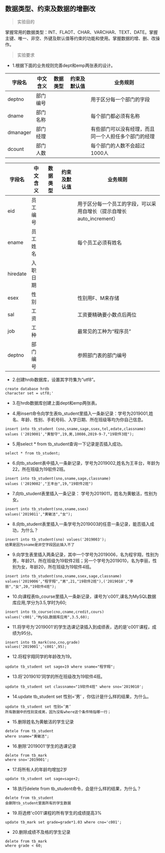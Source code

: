 ## 数据类型、约束及数据的增删改
>实验目的

掌握常用的数据类型：INT、FLAOT、CHAR、VARCHAR、TEXT、DATE。掌握主键、唯一、非空、外键及默认值等约束的功能和使用。掌握数据的增、删、改操作。

>实验要求
- 1.根据下面的业务规则完善dept和emp两张表的设计。

|字段名|中文含义|数据类型|约束及默认值|业务规则|
|---|---|---|---|---|
|deptno|部门编号| <font color=#CB4335 ></font>|<font color=#CB4335 ></font>|用于区分每一个部门的字段|
|dname|部门名称|<font color=#CB4335 ></font>|<font color=#CB4335 ></font>|每个部门都必须有名称|
|dmanager|部门经理|<font color=#CB4335 ></font>|<font color=#CB4335 ></font>|有些部门可以没有经理，而且同一个人担任多个部门的经理|
|dcount|部门人数|<font color=#CB4335 ></font>|<font color=#CB4335 ></font>|每个部门的人数不会超过1000人|

|字段名|中文含义|数据类型|约束及默认值|业务规则|
|---|---|---|---|---|
|eid|员工编号|<font color=#CB4335 ></font>|<font color=#CB4335 ></font>|用于区分每一个员工的字段，可以采用自增长（提示自增长auto_increment）|
|ename|员工姓名|<font color=#CB4335 ></font>|<font color=#CB4335 ></font>|每个员工必须有姓名|
|hiredate|入职日期|<font color=#CB4335 ></font>|<font color=#CB4335 ></font>||
|esex|性别|<font color=#CB4335 ></font>|<font color=#CB4335 ></font>|性别用F、M来存储|
|sal|工资|<font color=#CB4335 ></font>|<font color=#CB4335 ></font>|工资要精确要小数点后两位|
|job|工种|<font color=#CB4335 ></font>|<font color=#CB4335 ></font>|最常见的工种为“程序员”|
|deptno|部门编号|<font color=#CB4335 ></font>|<font color=#CB4335 ></font>|参照部门表的部门编号

- 2.创建hrdb数据库，设置其字符集为“utf8”。
```
create database hrdb
character set = utf8;'
```
- 3.在hrdb数据库创建上面dept和emp两张表。

 
- 4.用insert命令向学生表tb_student里插入一条新记录：学号为2019001,姓名、年龄、性别、手机号码、入学日期、所在班级等均为你自己信息。
```
insert into tb_student (sno,sname,sage,ssex,tel,edate,classname) 
values ('2019001',"黄智守",19,男,10086,2019-9-7,"19软件3班");
```
- 5.用select * from tb_student查询一下记录是否插入成功。
```
select * from tb_student;
```
- 6.向tb_student表中插入一条新记录，学号为2019002,姓名为王丰台，年龄为22，所在班级为19软件2班。
```
insert into tb_student(sno,sname,sage,classname)
values ('2019002',"王丰台",19,"19软件2班")
```
- 7.向tb_student表里插入一条记录： 学号为2019011，姓名为黄敏洁，性别为女。
```
insert into tb_student(sno,sname,ssex)
values('2019011',"黄敏洁","女");
```
- 8.向tb_student表里插入一条学号为2019003的任意一条记录，能否插入成功，为什么？
```
insert into tb_student(sno) values('2019003');
结果是因为sname是非空字段因此插入不了
```
- 9.向学生表里插入两条记录，其中一个学号为2019006，名为程宇翔，性别为男，年龄21，所在班级为19软件2班；另一个学号为2019010，名为李丽，性别为女，年龄20，所在班级为19软件4班。
```
insert into tb_student(sno,sname,ssex,sage,classname)
values('2019006',"程宇翔","男",21,"19软件2班"),('2019010',"李丽","女",20,"19软件4班");
```
- 10.向课程表tb_course里插入一条新记录，课号为'c001',课名为MySQL数据库应用,学分为3.5,学时为60;
```
insert into tb_course(cno,cname,credit,cours)
values('c001',"MySQL数据库应用",3.5,60);
```
- 11.将学号为'2019001'的学生选课记录插入到成绩表，选的是'c001'课程，成绩为95分。
```
insert into tb_mark(sno,cno,grade)
values('2019001','c001',95);
```
- 12.将程宇翔同学的年龄改为19。
```
update tb_student set sage=19 where sname="程宇翔";
```
- 13.将'2019010'同学的所在班级改为19软件4班。
```
update tb_student set classname="19软件4班" where sno='2019010';
```
- 14.update tb_student set 性别=’男’ ，你估计是什么样的结果，为什么。
```
update tb_student set 性别=’男’ 
所有数据中的性别变成男，因为没有where这个条件特指哪一行；
```
- 15.删除姓名为黄敏洁的学生记录
```
detele from tb_student
where sname="黄敏洁";
```
- 16.删除'2019001'学生的选课记录
```
delete from tb_mark
where sno='2019001';
```
- 17.将所有人的年龄均增加2岁
```
update tb_student set sage=sage+2;
```
- 18.执行delete from tb_student命令，会是什么样的结果，为什么？
```
delete from tb_student
会删除tb_student里面所有的学生数据
```
- 19.将选修'c001'课程的所有学生的成绩提高3%
```
update tb_mark set grade=grade*1.03 where cno='c001';
``` 
- 20.删除成绩不及格的学生记录
```
delete from tb_mark
where grade < 60;
```
